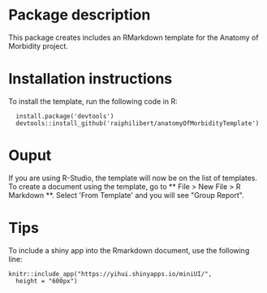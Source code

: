 # Package description

This package creates includes an RMarkdown template for the Anatomy of Morbidity project.

# Installation instructions

To install the template, run the following code in R:

```
  install.package('devtools')
  devtools::install_github('raiphilibert/anatomyOfMorbidityTemplate')
```

# Ouput
If you are using R-Studio, the template will now be on the list of templates. To create a document using the template, go to ** File > New File > R Markdown **. Select 'From Template' and you will see "Group Report".

# Tips
To include a shiny app into the Rmarkdown document, use the following line:

```
knitr::include_app("https://yihui.shinyapps.io/miniUI/", 
  height = "600px")
```

